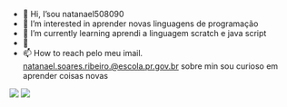 - 👋 Hi, I’sou natanael508090
- 👀 I’m interested in aprender novas linguagens de programação
- 🌱 I’m currently learning aprendi a linguagem scratch e java script
- 💞️  
- 📫 How to reach pelo meu imail. natanael.soares.ribeiro.@escola.pr.gov.br
sobre min sou curioso em aprender coisas novas 
<!---
natanael508090/natanael508090 is a ✨ special ✨ repository because its `README.md` (this file) appears on your GitHub profile.
You can click the Preview link to take a look at your changes.
--->
![](https://img.shields.io/badge/Scratch-4D97FF?style=for-the-badge&logo=Scratch&logoColor=white)
![](https://img.shields.io/badge/JavaScript-323330?style=for-the-badge&logo=javascript&logoColor=F7DF1E)
